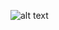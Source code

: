 ![alt text](https://cdn.discordapp.com/attachments/1345764936659238914/1348044939841376347/LIGHTING_HUB.png?ex=67ce082f&is=67ccb6af&hm=ff19dd27ca6f647d97d983da18722924fd5cb67dd2210e669e331824620ece1e&)

